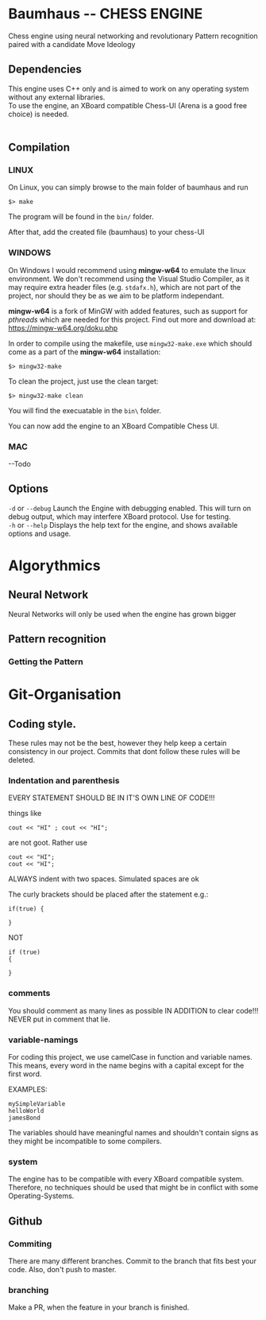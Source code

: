 # Baumhaus -- CHESS ENGINE  

Chess engine using neural networking and revolutionary Pattern recognition paired with a candidate Move Ideology
</br>

## Dependencies

This engine uses C++ only and is aimed to work on any operating system without any external libraries. </br>
To use the engine, an XBoard compatible Chess-UI (Arena is a good free choice) is needed.</br>
</br>

## Compilation

### LINUX

On Linux, you can simply browse to the main folder of baumhaus and run </br>

 `$> make` </br>

The program will be found in the `bin/` folder. 

After that, add the created file (baumhaus) to your chess-UI

### WINDOWS

On Windows I would recommend using **mingw-w64** to emulate the linux environment. We don't recommend using the Visual Studio Compiler, as it may require extra header files (e.g. `stdafx.h`), which are not part of the project, nor should they be as we aim to be platform independant.

**mingw-w64** is a fork of MinGW with added features, such as support for *pthreads* which are needed for this project. Find out more and download at: https://mingw-w64.org/doku.php

In order to compile using the makefile, use `mingw32-make.exe` which should come as a part of the **mingw-w64** installation: <br>

 `$> mingw32-make` </br>

To clean the project, just use the clean target: <br>

 `$> mingw32-make clean` </br>

You will find the execuatable in the `bin\` folder.

You can now add the engine to an XBoard Compatible Chess UI.

### MAC

--Todo

## Options

 `-d` or `--debug` Launch the Engine with debugging enabled. This will turn on debug output, which may interfere XBoard protocol. Use for testing. </br>
 `-h` or `--help` Displays the help text for the engine, and shows available options and usage.
 
# Algorythmics

## Neural Network

Neural Networks will only be used when the engine has grown bigger

## Pattern recognition

### Getting the Pattern

# Git-Organisation

## Coding style.

These rules may not be the best, however they help keep a certain consistency in our project. Commits that dont follow these rules will be deleted.

### Indentation and parenthesis

EVERY STATEMENT SHOULD BE IN IT'S OWN LINE OF CODE!!! 

things like 
```
cout << "HI" ; cout << "HI";
```
are not goot. 
Rather use
```
cout << "HI";
cout << "HI";
```
ALWAYS indent with two spaces. Simulated spaces are ok

The curly brackets should be placed after the statement
e.g.:
```
if(true) {

}
```
NOT
```
if (true) 
{

}
```
### comments
You should comment as many lines as possible IN ADDITION to clear code!!!
NEVER put in comment that lie.

### variable-namings
For coding this project, we use camelCase in function and variable names. This means, every word in the name begins with a capital except for the first word.

EXAMPLES: 
```
mySimpleVariable
helloWorld
jamesBond
```
The variables should have meaningful names and shouldn't contain signs as they might be incompatible to some compilers.

### system
The engine has to be compatible with every XBoard compatible system. Therefore, no techniques should be used that might be in conflict with some Operating-Systems.

## Github

### Commiting
There are many different branches. Commit to the branch that fits best your code. Also, don't push to master.
 
### branching

Make a PR, when the feature in your branch is finished.